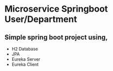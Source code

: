 # Microservice Springboot User/Department

## Simple spring boot project using,
- H2 Database
- JPA
- Eureka Server
- Eureka Client